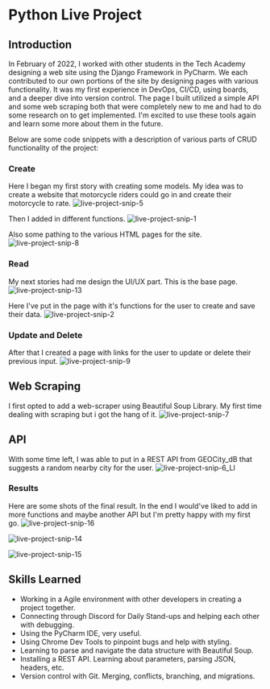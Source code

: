 # Python Live Project 

## Introduction
In February of 2022, I worked with other students in the Tech Academy designing a web site using the Django Framework in PyCharm. We each contributed to our own portions of the site by designing pages with various functionality. It was my first experience in DevOps, CI/CD, using boards, and a deeper dive into version control. The page I built utilized a simple API and some web scraping both that were completely new to me and had to do some research on to get implemented. I'm excited to use these tools again and learn some more about them in the future.

Below are some code snippets with a description of various parts of CRUD functionality of the project:

### Create
Here I began my first story with creating some models. My idea was to create a website that motorcycle riders could go in and create their motorcycle to rate.
![live-project-snip-5](https://user-images.githubusercontent.com/92751822/153731600-baf92e22-3403-4ac5-8fce-ea06efd81759.png)

Then I added in different functions.
![live-project-snip-1](https://user-images.githubusercontent.com/92751822/153731580-d7380e23-fd01-426c-a1d7-cd36d8c3fe6a.png)

Also some pathing to the various HTML pages for the site.
![live-project-snip-8](https://user-images.githubusercontent.com/92751822/153731651-13ebd3d9-63ed-4821-9c3b-cd70969516c1.png)

### Read
My next stories had me design the UI/UX part. This is the base page.
![live-project-snip-13](https://user-images.githubusercontent.com/92751822/153731737-dc93c41b-1842-4012-abd7-793255cd913f.png)

Here I've put in the page with it's functions for the user to create and save their data.
![live-project-snip-2](https://user-images.githubusercontent.com/92751822/153731678-aea5ca64-879b-44d2-ab2b-b62785827d19.png)


### Update and Delete
After that I created a page with links for the user to update or delete their previous input.
![live-project-snip-9](https://user-images.githubusercontent.com/92751822/153731691-94eb3639-1495-4103-8aa3-db681c93d4c4.png)

## Web Scraping
I first opted to add a web-scraper using Beautiful Soup Library. My first time dealing with scraping but i got the hang of it.
![live-project-snip-7](https://user-images.githubusercontent.com/92751822/153731643-b5f69f05-9f21-4c7d-86ab-0e4a012231e5.png)

## API
With some time left, I was able to put in a REST API from GEOCity_dB that suggests a random nearby city for the user. 
![live-project-snip-6_LI](https://user-images.githubusercontent.com/92751822/153731635-5d240170-4338-42f8-8666-df9854c84d20.jpg)

### Results
Here are some shots of the final result. In the end I would've liked to add in more functions and maybe another API but I'm pretty happy with my first go.
![live-project-snip-16](https://user-images.githubusercontent.com/92751822/153731855-9e28fe74-35b5-44f0-a999-0f9f5bf230d4.png)


![live-project-snip-14](https://user-images.githubusercontent.com/92751822/153731802-40acf9c5-db38-46f2-bb38-b22f89ef174e.png)


![live-project-snip-15](https://user-images.githubusercontent.com/92751822/153731828-3ef9a64e-827c-4168-9ad5-c373e7a93f57.png)

## Skills Learned
- Working in a Agile environment with other developers in creating a project together.
- Connecting through Discord for Daily Stand-ups and helping each other with debugging.
- Using the PyCharm IDE, very useful.
- Using Chrome Dev Tools to pinpoint bugs and help with styling.
- Learning to parse and navigate the data structure with Beautiful Soup.
- Installing a REST API. Learning about parameters, parsing JSON, headers, etc. 
- Version control with Git. Merging, conflicts, branching, and migrations.
